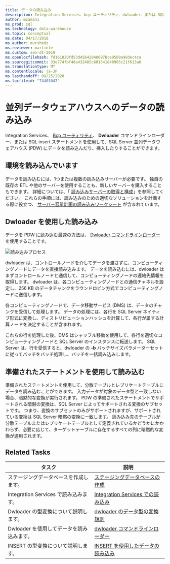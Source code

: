 ```yaml
---
title: データの読み込み
description: Integration Services、bcp ユーティリティ、dwloader、または SQL INSERT ステートメントを使用して、SQL Server 並列データウェアハウス (PDW) にデータを読み込んだり、挿入したりすることができます。
author: mzaman1
ms.prod: sql
ms.technology: data-warehouse
ms.topic: conceptual
ms.date: 04/17/2018
ms.author: murshedz
ms.reviewer: martinle
ms.custom: seo-dt-2019
ms.openlocfilehash: fd161820fd53d45642848697bce9589a98dec4ca
ms.sourcegitcommit: 33e774fbf48a432485c601541840905c21f613a0
ms.translationtype: MT
ms.contentlocale: ja-JP
ms.lasthandoff: 08/25/2020
ms.locfileid: "74401047"
---
```

# <a name="loading-data-into-parallel-data-warehouse"></a>並列データウェアハウスへのデータの読み込み
Integration Services、 [Bcp ユーティリティ](../tools/bcp-utility.md)、 **Dwloader** コマンドラインローダー、または SQL insert ステートメントを使用して、SQL Server 並列データウェアハウス (PDW) にデータを読み込んだり、挿入したりすることができます。  

## <a name="loading-environment"></a>環境を読み込んでいます  
データを読み込むには、1つまたは複数の読み込みサーバーが必要です。 独自の既存の ETL や他のサーバーを使用することも、新しいサーバーを購入することもできます。 詳細については、「 [読み込みサーバーの取得と構成](acquire-and-configure-loading-server.md)」を参照してください。 これらの手順には、読み込みのための適切なソリューションを計画する際に役立つ、 [サーバー容量計画の読み込みワークシート](loading-server-capacity-planning-worksheet.md) が含まれています。  
  
## <a name="load-with-dwloader"></a>Dwloader を使用した読み込み  
データを PDW に読み込む最速の方法は、 [Dwloader コマンドラインローダー](dwloader.md) を使用することです。  
  
![読み込みプロセス](media/loading-process.png "処理の読み込み")  
  
dwloader は、コントロールノードを介してデータを渡さずに、コンピューティングノードにデータを直接読み込みます。 データを読み込むには、dwloader はまずコントロールノードと通信して、コンピューティングノードの連絡先情報を取得します。 dwloader は、各コンピューティングノードとの通信チャネルを設定し、256 KB のデータチャンクをラウンドロビン方式でコンピューティングノードに送信します。  
  
各コンピューティングノードで、データ移動サービス (DMS) は、データのチャンクを受信して処理します。 データの処理には、各行を SQL Server ネイティブ形式に変換し、ディストリビューションハッシュを計算して、各行が属する計算ノードを決定することが含まれます。  
  
これらの行を処理した後、DMS はシャッフル移動を使用して、各行を適切なコンピューティングノードと SQL Server のインスタンスに転送します。 SQL Server は、行を受信すると、dwloader の **-b** バッチサイズパラメーターセットに従ってバッチをバッチ処理し、バッチを一括読み込みします。  

## <a name="load-with-prepared-statements"></a>準備されたステートメントを使用して読み込む

準備されたステートメントを使用して、分散テーブルとレプリケートテーブルにデータを読み込むことができます。 入力データが対象のデータ型と一致しない場合、暗黙的な変換が実行されます。 PDW の準備されたステートメントでサポートされる暗黙の変換は、SQL Server によってサポートされる変換のサブセットです。 つまり、変換のサブセットのみがサポートされますが、サポートされている変換は SQL Server 暗黙の変換に一致します。 読み込み先のテーブルが分散テーブルまたはレプリケートテーブルとして定義されているかどうかにかかわらず、必要に応じて、ターゲットテーブルに存在するすべての列に暗黙的な変換が適用されます。 

<!-- MISSING LINK
For more information, see [Prepared statements](prepared-statements.md).
-->
  
## <a name="related-tasks"></a>Related Tasks  
  
|タスク|説明|  
|--------|---------------|  
|ステージングデータベースを作成します。|[ステージングデータベースの作成](staging-database.md)|  
|Integration Services で読み込みます。|[Integration Services での読み込み](load-with-ssis.md)|  
|Dwloader の型変換について説明します。|[dwloader のデータ型の変換規則](dwloader-data-type-conversion-rules.md)|  
|Dwloader を使用してデータを読み込みます。|[dwloader コマンドラインローダー](dwloader.md)|  
|INSERT の型変換について説明します。|[INSERT を使用したデータの読み込み](load-with-insert.md)|  
 
<!-- MISSING LINKS
## See Also  
[Grant permissions to load data](grant-permissions-to-load-data.md)  
[Common metadata query examles](metadata-query-examples.md)  
  
-->
